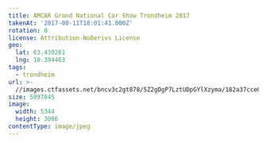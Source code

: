 ```yaml
---
title: AMCAR Grand National Car Show Trondheim 2017
takenAt: '2017-08-11T18:01:41.000Z'
rotation: 0
license: Attribution-NoDerivs License
geo:
  lat: 63.430261
  lng: 10.394463
tags:
  - trondheim
url: >-
  //images.ctfassets.net/bncv3c2gt878/5Z2gDgP7LztUDpGYlXzyma/182a37cce01bac25e2ae63d621b136f1/amcar-grand-national-car-show-trondheim-2017_36508130535_o
size: 5897845
image:
  width: 5344
  height: 3006
contentType: image/jpeg
---
```


